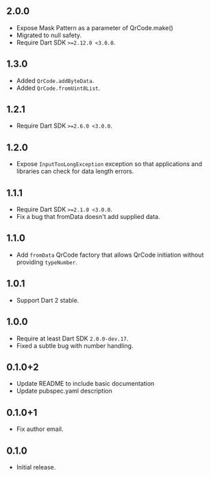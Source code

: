 ## 2.0.0

- Expose Mask Pattern as a parameter of QrCode.make()
- Migrated to null safety.
- Require Dart SDK `>=2.12.0 <3.0.0`.

## 1.3.0

- Added `QrCode.addByteData`.
- Added `QrCode.fromUint8List`.

## 1.2.1

- Require Dart SDK `>=2.6.0 <3.0.0`.

## 1.2.0

- Expose `InputTooLongException` exception so that applications and libraries 
  can check for data length errors.

## 1.1.1

- Require Dart SDK `>=2.1.0 <3.0.0`.
- Fix a bug that fromData doesn't add supplied data. 

## 1.1.0

- Add `fromData` QrCode factory that allows QrCode initiation without providing 
  `typeNumber`.

## 1.0.1

* Support Dart 2 stable.

## 1.0.0

* Require at least Dart SDK `2.0.0-dev.17`.
* Fixed a subtle bug with number handling.

## 0.1.0+2

* Update README to include basic documentation
* Update pubspec.yaml description

## 0.1.0+1

* Fix author email.

## 0.1.0

* Initial release.
